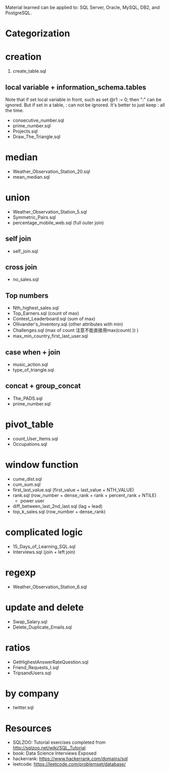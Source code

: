 
Material learned can be applied to:
SQL Server, Oracle, MySQL, DB2, and PostgreSQL.

# Categorization

# creation
1. create_table.sql

## local variable + information_schema.tables
Note that if set local variable in front, such as set @r1 := 0; then ":" can be ignored.
But if set in a table, : can not be ignored. It's better to just keep : all the
time.

* consecutive_number.sql
* prime_number.sql
* Projects.sql
* Draw_The_Triangle.sql

# median
* Weather_Observation_Station_20.sql
* mean_median.sql

# union
* Weather_Observation_Station_5.sql
* Symmetric_Pairs.sql
* percentage_mobile_web.sql (full outer join)

## self join
* self_join.sql

## cross join
* no_sales.sql

## Top numbers
* Nth_highest_sales.sql
* Top_Earners.sql (count of max)
* Contest_Leaderboard.sql (sum of max)
* Ollivander's_Inventory.sql (other attributes with min)
* Challenges.sql (max of count  注意不能直接用max(count( )) )
* max_min_country_first_last_user.sql

## case when + join
* music_action.sql
* type_of_triangle.sql

## concat + group_concat
* The_PADS.sql
* prime_number.sql

# pivot_table
* count_User_Items.sql
* Occupations.sql

# window function
* cume_dist.sql
* cum_sum.sql
* first_last_value.sql (first_value + last_value + NTH_VALUE)
* rank.sql (row_number + dense_rank + rank + percent_rank + NTILE)
  * power user
* diff_between_last_2nd_last.sql (lag + lead)
* top_k_sales.sql (row_number + dense_rank)

# complicated logic
* 15_Days_of_Learning_SQL.sql
* Interviews.sql (join + left join)

# regexp
* Weather_Observation_Station_6.sql

# update and delete
* Swap_Salary.sql
* Delete_Duplicate_Emails.sql

# ratios
* GetHighestAnswerRateQuestion.sql
* Friend_Requests_I.sql
* TripsandUsers.sql

# by company
* twitter.sql

# Resources
* SQLZOO: Tutorial exercises completed from http://sqlzoo.net/wiki/SQL_Tutorial
* book: Data Science Interviews Exposed
* hackerrank: https://www.hackerrank.com/domains/sql  
* leetcode: https://leetcode.com/problemset/database/
